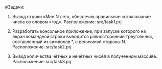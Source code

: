 #Задачи:

1. Вывод строки «Мне N лет», обеспечив правильное согласование числа со словом «год».
Расположение: src/task1.prj

2. Разработать консольное приложение, при запуске которого на экран командной строки
выводится равносторонний треугольник, составленный из символов *, с величиной стороны N.
Расположение: src/task2.prj

3. Вывод количества чётных и нечётных чисел в полученном массиве.
Расположение: src/task3.prj